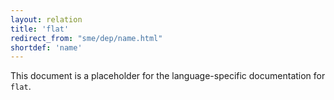 ```yaml
---
layout: relation
title: 'flat'
redirect_from: "sme/dep/name.html"
shortdef: 'name'
---
```


This document is a placeholder for the language-specific documentation
for `flat`.
